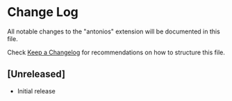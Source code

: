 # Change Log

All notable changes to the "antonios" extension will be documented in this file.

Check [Keep a Changelog](http://keepachangelog.com/) for recommendations on how to structure this file.

## [Unreleased]

- Initial release